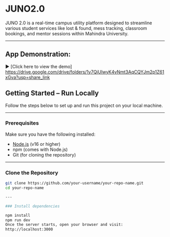# JUNO2.0
JUNO 2.0 is a real-time campus utility platform designed to streamline various student services like lost & found, mess tracking, classroom bookings, and mentor sessions within Mahindra University.

---
## App Demonstration:
▶️ [Click here to view the demo] https://drive.google.com/drive/folders/1y7QjUIwyK4vNmt3AqCQYJm2p1Z61xGva?usp=share_link

## Getting Started – Run Locally

Follow the steps below to set up and run this project on your local machine.

---

### Prerequisites

Make sure you have the following installed:

- [Node.js](https://nodejs.org/) (v16 or higher)
- npm (comes with Node.js)
- Git (for cloning the repository)


---

### Clone the Repository

```bash
git clone https://github.com/your-username/your-repo-name.git
cd your-repo-name

---

### Install dependencies

npm install
npm run dev
Once the server starts, open your browser and visit:
http://localhost:3000

